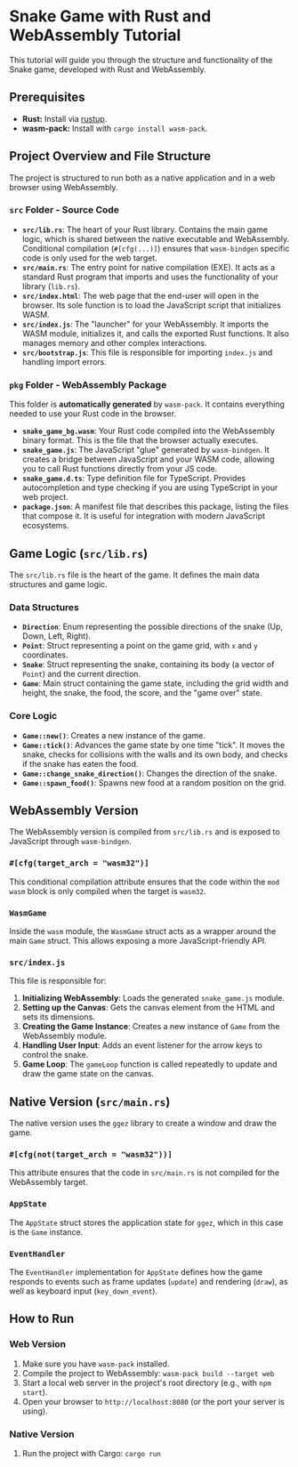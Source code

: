
# Snake Game with Rust and WebAssembly Tutorial

This tutorial will guide you through the structure and functionality of the Snake game, developed with Rust and WebAssembly.

## Prerequisites

- **Rust:** Install via [rustup](https://rustup.rs/).
- **wasm-pack:** Install with `cargo install wasm-pack`.

## Project Overview and File Structure

The project is structured to run both as a native application and in a web browser using WebAssembly.

### `src` Folder - Source Code

- **`src/lib.rs`**: The heart of your Rust library. Contains the main game logic, which is shared between the native executable and WebAssembly. Conditional compilation (`#[cfg(...)]`) ensures that `wasm-bindgen` specific code is only used for the web target.
- **`src/main.rs`**: The entry point for native compilation (EXE). It acts as a standard Rust program that imports and uses the functionality of your library (`lib.rs`).
- **`src/index.html`**: The web page that the end-user will open in the browser. Its sole function is to load the JavaScript script that initializes WASM.
- **`src/index.js`**: The "launcher" for your WebAssembly. It imports the WASM module, initializes it, and calls the exported Rust functions. It also manages memory and other complex interactions.
- **`src/bootstrap.js`**: This file is responsible for importing `index.js` and handling import errors.

### `pkg` Folder - WebAssembly Package

This folder is **automatically generated** by `wasm-pack`. It contains everything needed to use your Rust code in the browser.

- **`snake_game_bg.wasm`**: Your Rust code compiled into the WebAssembly binary format. This is the file that the browser actually executes.
- **`snake_game.js`**: The JavaScript "glue" generated by `wasm-bindgen`. It creates a bridge between JavaScript and your WASM code, allowing you to call Rust functions directly from your JS code.
- **`snake_game.d.ts`**: Type definition file for TypeScript. Provides autocompletion and type checking if you are using TypeScript in your web project.
- **`package.json`**: A manifest file that describes this package, listing the files that compose it. It is useful for integration with modern JavaScript ecosystems.

## Game Logic (`src/lib.rs`)

The `src/lib.rs` file is the heart of the game. It defines the main data structures and game logic.

### Data Structures

- **`Direction`**: Enum representing the possible directions of the snake (Up, Down, Left, Right).
- **`Point`**: Struct representing a point on the game grid, with `x` and `y` coordinates.
- **`Snake`**: Struct representing the snake, containing its body (a vector of `Point`) and the current direction.
- **`Game`**: Main struct containing the game state, including the grid width and height, the snake, the food, the score, and the "game over" state.

### Core Logic

- **`Game::new()`**: Creates a new instance of the game.
- **`Game::tick()`**: Advances the game state by one time "tick". It moves the snake, checks for collisions with the walls and its own body, and checks if the snake has eaten the food.
- **`Game::change_snake_direction()`**: Changes the direction of the snake.
- **`Game::spawn_food()`**: Spawns new food at a random position on the grid.

## WebAssembly Version

The WebAssembly version is compiled from `src/lib.rs` and is exposed to JavaScript through `wasm-bindgen`.

### `#[cfg(target_arch = "wasm32")]`

This conditional compilation attribute ensures that the code within the `mod wasm` block is only compiled when the target is `wasm32`.

### `WasmGame`

Inside the `wasm` module, the `WasmGame` struct acts as a wrapper around the main `Game` struct. This allows exposing a more JavaScript-friendly API.

### `src/index.js`

This file is responsible for:

1.  **Initializing WebAssembly**: Loads the generated `snake_game.js` module.
2.  **Setting up the Canvas**: Gets the canvas element from the HTML and sets its dimensions.
3.  **Creating the Game Instance**: Creates a new instance of `Game` from the WebAssembly module.
4.  **Handling User Input**: Adds an event listener for the arrow keys to control the snake.
5.  **Game Loop**: The `gameLoop` function is called repeatedly to update and draw the game state on the canvas.

## Native Version (`src/main.rs`)

The native version uses the `ggez` library to create a window and draw the game.

### `#[cfg(not(target_arch = "wasm32"))]`

This attribute ensures that the code in `src/main.rs` is not compiled for the WebAssembly target.

### `AppState`

The `AppState` struct stores the application state for `ggez`, which in this case is the `Game` instance.

### `EventHandler`

The `EventHandler` implementation for `AppState` defines how the game responds to events such as frame updates (`update`) and rendering (`draw`), as well as keyboard input (`key_down_event`).

## How to Run

### Web Version

1.  Make sure you have `wasm-pack` installed.
2.  Compile the project to WebAssembly: `wasm-pack build --target web`
3.  Start a local web server in the project's root directory (e.g., with `npm start`).
4.  Open your browser to `http://localhost:8080` (or the port your server is using).

### Native Version

1.  Run the project with Cargo: `cargo run`

